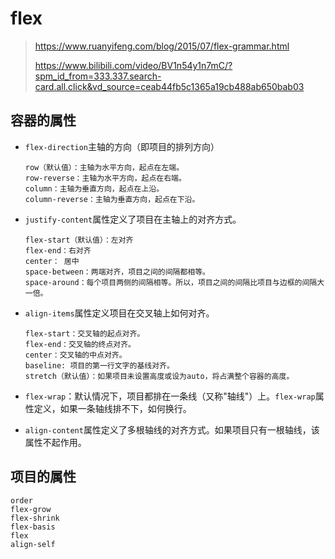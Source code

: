 # flex

> https://www.ruanyifeng.com/blog/2015/07/flex-grammar.html
>
> https://www.bilibili.com/video/BV1n54y1n7mC/?spm_id_from=333.337.search-card.all.click&vd_source=ceab44fb5c1365a19cb488ab650bab03

## 容器的属性

- `flex-direction`主轴的方向（即项目的排列方向）

  ```
  row（默认值）：主轴为水平方向，起点在左端。
  row-reverse：主轴为水平方向，起点在右端。
  column：主轴为垂直方向，起点在上沿。
  column-reverse：主轴为垂直方向，起点在下沿。
  ```

- `justify-content`属性定义了项目在主轴上的对齐方式。

  ```
  flex-start（默认值）：左对齐
  flex-end：右对齐
  center： 居中
  space-between：两端对齐，项目之间的间隔都相等。
  space-around：每个项目两侧的间隔相等。所以，项目之间的间隔比项目与边框的间隔大一倍。
  ```

- `align-items`属性定义项目在交叉轴上如何对齐。

  ```
  flex-start：交叉轴的起点对齐。
  flex-end：交叉轴的终点对齐。
  center：交叉轴的中点对齐。
  baseline: 项目的第一行文字的基线对齐。
  stretch（默认值）：如果项目未设置高度或设为auto，将占满整个容器的高度。
  ```

- `flex-wrap`：默认情况下，项目都排在一条线（又称"轴线"）上。`flex-wrap`属性定义，如果一条轴线排不下，如何换行。

- `align-content`属性定义了多根轴线的对齐方式。如果项目只有一根轴线，该属性不起作用。

## 项目的属性

```
order
flex-grow
flex-shrink
flex-basis
flex
align-self
```

